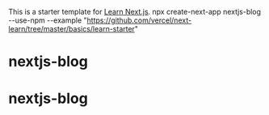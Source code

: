 This is a starter template for [Learn Next.js](https://nextjs.org/learn).
npx create-next-app nextjs-blog --use-npm --example "https://github.com/vercel/next-learn/tree/master/basics/learn-starter"
# nextjs-blog
# nextjs-blog
